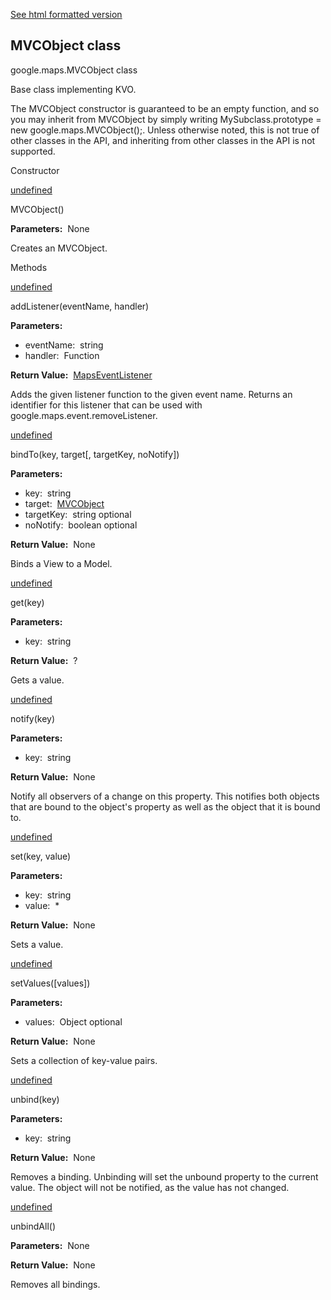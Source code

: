 [See html formatted version](https://huasofoundries.github.io/google-maps-documentation/MVCObject.html)

MVCObject class
---------------

google.maps.MVCObject class

Base class implementing KVO.  
  
The MVCObject constructor is guaranteed to be an empty function, and so you may inherit from MVCObject by simply writing MySubclass.prototype = new google.maps.MVCObject();. Unless otherwise noted, this is not true of other classes in the API, and inheriting from other classes in the API is not supported.

Constructor

[undefined](#MVCObject.constructor)

MVCObject()

**Parameters:**  None

Creates an MVCObject.

Methods

[undefined](#MVCObject.addListener)

addListener(eventName, handler)

**Parameters:** 

*   eventName:  string
*   handler:  Function

**Return Value:**  [MapsEventListener](/maps/documentation/javascript/reference/3.40/event#MapsEventListener)

Adds the given listener function to the given event name. Returns an identifier for this listener that can be used with google.maps.event.removeListener.

[undefined](#MVCObject.bindTo)

bindTo(key, target\[, targetKey, noNotify\])

**Parameters:** 

*   key:  string
*   target:  [MVCObject](/maps/documentation/javascript/reference/3.40/event#MVCObject)
*   targetKey:  string optional
*   noNotify:  boolean optional

**Return Value:**  None

Binds a View to a Model.

[undefined](#MVCObject.get)

get(key)

**Parameters:** 

*   key:  string

**Return Value:**  ?

Gets a value.

[undefined](#MVCObject.notify)

notify(key)

**Parameters:** 

*   key:  string

**Return Value:**  None

Notify all observers of a change on this property. This notifies both objects that are bound to the object's property as well as the object that it is bound to.

[undefined](#MVCObject.set)

set(key, value)

**Parameters:** 

*   key:  string
*   value:  \*

**Return Value:**  None

Sets a value.

[undefined](#MVCObject.setValues)

setValues(\[values\])

**Parameters:** 

*   values:  Object optional

**Return Value:**  None

Sets a collection of key-value pairs.

[undefined](#MVCObject.unbind)

unbind(key)

**Parameters:** 

*   key:  string

**Return Value:**  None

Removes a binding. Unbinding will set the unbound property to the current value. The object will not be notified, as the value has not changed.

[undefined](#MVCObject.unbindAll)

unbindAll()

**Parameters:**  None

**Return Value:**  None

Removes all bindings.